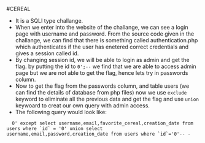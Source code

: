#CEREAL
- It is a SQLI type challange.
- When we enter into the website of the challange, we can see a login page with username and password. From the source code given in the challange, we can find that there is something called authentication.php which authenticates if the user has enetered correct credentials and gives a session called id.
- By changing session id, we will be able to login as admin and get the flag. by putting the id to ``` 0';-- ``` we find that we are able to access admin page but we are not able to get the flag, hence lets try in passwords column.
- Now to get the flag from the passwords column, and table users (we can find the details of database from php files) now we use ``` exclude ``` keyword to eliminate all the previous data and get the flag and use ``` union ``` keywoard to creat our own query with admin access.
- The following query would look like:
```
  0' except select username,email,favorite_cereal,creation_date from users where `id` = '0' union select username,email,password,creation_date from users where `id`='0'-- -
```
